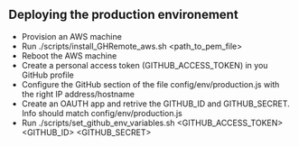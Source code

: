 ## Deploying the production environement 

- Provision an AWS machine 
- Run ./scripts/install_GHRemote_aws.sh <path_to_pem_file> <hostname>
- Reboot the AWS machine 
- Create a personal access token (GITHUB_ACCESS_TOKEN) in you GitHub profile
- Configure the GitHub section of the file config/env/production.js with the right IP address/hostname
- Create an OAUTH app and retrive the GITHUB_ID and GITHUB_SECRET. Info should match config/env/production.js 
- Run ./scripts/set_github_env_variables.sh <GITHUB_ACCESS_TOKEN> <GITHUB_ID> <GITHUB_SECRET>

